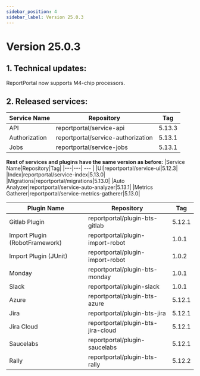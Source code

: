 ```yaml
---
sidebar_position: 4
sidebar_label: Version 25.0.3
---
```


# Version 25.0.3

## 1. Technical updates:

ReportPortal now supports M4-chip processors.

## 2. Released services:
|Service Name|Repository|Tag|
|---|---| --- |
|API|reportportal/service-api|5.13.3|
|Authorization|reportportal/service-authorization|5.13.1|
|Jobs|reportportal/service-jobs|5.13.1|

**Rest of services and plugins have the same version as before:**
|Service Name|Repository|Tag|
|---|---| --- |
|UI|reportportal/service-ui|5.12.3|
|Index|reportportal/service-index|5.13.0|
|Migrations|reportportal/migrations|5.13.0|
|Auto Analyzer|reportportal/service-auto-analyzer|5.13.1|
|Metrics Gatherer|reportportal/service-metrics-gatherer|5.13.0|

|Plugin Name|Repository|Tag|
|---|---| --- |
|Gitlab Plugin|reportportal/plugin-bts-gitlab|5.12.1|
|Import Plugin (RobotFramework)|reportportal/plugin-import-robot|1.0.1|
|Import Plugin (JUnit)|reportportal/plugin-import-robot|1.0.2|
|Monday|reportportal/plugin-bts-monday|1.0.1|
|Slack|reportportal/plugin-slack|1.0.1|
|Azure|reportportal/plugin-bts-azure|5.12.1|
|Jira|reportportal/plugin-bts-jira|5.12.1|
|Jira Cloud|reportportal/plugin-bts-jira-cloud|5.12.1|
|Saucelabs|reportportal/plugin-saucelabs|5.12.1|
|Rally|reportportal/plugin-bts-rally|5.12.2||

